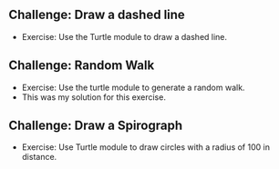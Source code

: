 ## Challenge: Draw a dashed line
- Exercise: Use the Turtle module to draw a dashed line.

## Challenge: Random Walk
- Exercise: Use the turtle module to generate a random walk.
- This was my solution for this exercise.

## Challenge: Draw a Spirograph
- Exercise: Use Turtle module to draw circles with a radius of 100 in distance.

